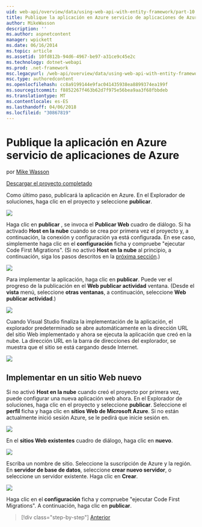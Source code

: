 ```yaml
---
uid: web-api/overview/data/using-web-api-with-entity-framework/part-10
title: Publique la aplicación en Azure servicio de aplicaciones de Azure | Documentos de Microsoft
author: MikeWasson
description: ''
ms.author: aspnetcontent
manager: wpickett
ms.date: 06/16/2014
ms.topic: article
ms.assetid: 10fd812b-94d6-4967-be97-a31ce9c45e2c
ms.technology: dotnet-webapi
ms.prod: .net-framework
msc.legacyurl: /web-api/overview/data/using-web-api-with-entity-framework/part-10
msc.type: authoredcontent
ms.openlocfilehash: cc8a9199144e9fac041435938ea8899374ea199f
ms.sourcegitcommit: f8852267f463b62d7f975e56bea9aa3f68fbbdeb
ms.translationtype: MT
ms.contentlocale: es-ES
ms.lasthandoff: 04/06/2018
ms.locfileid: "30867819"
---
```

<a name="publish-the-app-to-azure-azure-app-service"></a>Publique la aplicación en Azure servicio de aplicaciones de Azure
====================
por [Mike Wasson](https://github.com/MikeWasson)

[Descargar el proyecto completado](https://github.com/MikeWasson/BookService)

Como último paso, publicará la aplicación en Azure. En el Explorador de soluciones, haga clic en el proyecto y seleccione **publicar**.

![](part-10/_static/image1.png)

Haga clic en **publicar** , se invoca el **Publicar Web** cuadro de diálogo. Si ha activado **Host en la nube** cuando se crea por primera vez el proyecto y, a continuación, la conexión y configuración ya está configurada. En ese caso, simplemente haga clic en el **configuración** ficha y compruebe &quot;ejecutar Code First Migrations&quot;. (Si no activó **Host en la nube** al principio, a continuación, siga los pasos descritos en la [próxima sección](#new-website).)

[![](part-10/_static/image3.png)](part-10/_static/image2.png)

Para implementar la aplicación, haga clic en **publicar**. Puede ver el progreso de la publicación en el **Web publicar actividad** ventana. (Desde el **vista** menú, seleccione **otras ventanas**, a continuación, seleccione **Web publicar actividad**.)

![](part-10/_static/image4.png)

Cuando Visual Studio finaliza la implementación de la aplicación, el explorador predeterminado se abre automáticamente en la dirección URL del sitio Web implementado y ahora se ejecuta la aplicación que creó en la nube. La dirección URL en la barra de direcciones del explorador, se muestra que el sitio se está cargando desde Internet.

[![](part-10/_static/image6.png)](part-10/_static/image5.png)

<a id="new-website"></a>
## <a name="deploying-to-a-new-website"></a>Implementar en un sitio Web nuevo

Si no activó **Host en la nube** cuando creó el proyecto por primera vez, puede configurar una nueva aplicación web ahora. En el Explorador de soluciones, haga clic en el proyecto y seleccione **publicar**. Seleccione el **perfil** ficha y haga clic en **sitios Web de Microsoft Azure**. Si no están actualmente inició sesión Azure, se le pedirá que inicie sesión en.

[![](part-10/_static/image8.png)](part-10/_static/image7.png)

En el **sitios Web existentes** cuadro de diálogo, haga clic en **nuevo**.

![](part-10/_static/image9.png)

Escriba un nombre de sitio. Seleccione la suscripción de Azure y la región. En **servidor de base de datos**, seleccione **crear nuevo servidor**, o seleccione un servidor existente. Haga clic en **Crear**.

[![](part-10/_static/image11.png)](part-10/_static/image10.png)

Haga clic en el **configuración** ficha y compruebe &quot;ejecutar Code First Migrations&quot;. A continuación, haga clic en **publicar**.

> [!div class="step-by-step"]
> [Anterior](part-9.md)
